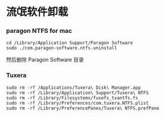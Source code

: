 # 流氓软件卸载

<!--
create time: 2018-06-30 12:57:49
Author: <TODO: 请写上你的名字>

This file is created by Marboo<http://marboo.io> template file $MARBOO_HOME/.media/starts/default.md
本文件由 Marboo<http://marboo.io> 模板文件 $MARBOO_HOME/.media/starts/default.md 创建
-->

### paragon NTFS for mac


```
cd /Library/Application Support/Paragon Software
sudo ./com.paragon-software.ntfs.uninstall
```

然后删除 Paragon Software 目录

### Tuxera

```
sudo rm -rf /Applications/Tuxera\ Disk\ Manager.app
sudo rm -rf /Library/Application\ Support/Tuxera\ NTFS
sudo rm -rf /Library/Filesystems/fusefs_txantfs.fs
sudo rm -rf /Library/Preferences/com.tuxera.NTFS.plist
sudo rm -rf /Library/PreferencePanes/Tuxera\ NTFS.prefPane
```
